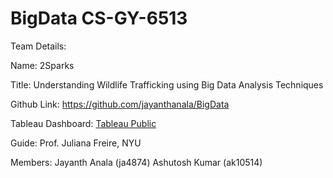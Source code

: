 # BigData CS-GY-6513
Team Details:

Name: 2Sparks

Title: Understanding Wildlife Trafficking using Big Data Analysis Techniques

Github Link: https://github.com/jayanthanala/BigData

Tableau Dashboard: [Tableau Public](https://public.tableau.com/app/profile/jayanth.anala/viz/BigData_17025252991110/Dashboard1?publish=yes)

Guide: Prof. Juliana Freire, NYU

Members:
Jayanth Anala (ja4874)
Ashutosh Kumar (ak10514)






